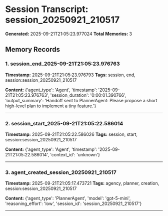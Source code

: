# Session Transcript: session_20250921_210517

**Generated:** 2025-09-21T21:05:23.977024
**Total Memories:** 3

## Memory Records

### 1. session_end_2025-09-21T21:05:23.976763

**Timestamp:** 2025-09-21T21:05:23.976793
**Tags:** session, end, session:session_20250921_210517

**Content:** {'agent_type': 'Agent', 'timestamp': '2025-09-21T21:05:23.976763', 'session_duration': '0:00:01.390766', 'output_summary': 'Handoff sent to PlannerAgent: Please propose a short high-level plan to implement a tiny feature.'}

---

### 2. session_start_2025-09-21T21:05:22.586014

**Timestamp:** 2025-09-21T21:05:22.586026
**Tags:** session, start, session:session_20250921_210517

**Content:** {'agent_type': 'Agent', 'timestamp': '2025-09-21T21:05:22.586014', 'context_id': 'unknown'}

---

### 3. agent_created_session_20250921_210517

**Timestamp:** 2025-09-21T21:05:17.473721
**Tags:** agency, planner, creation, session:session_20250921_210517

**Content:** {'agent_type': 'PlannerAgent', 'model': 'gpt-5-mini', 'reasoning_effort': 'low', 'session_id': 'session_20250921_210517'}

---

